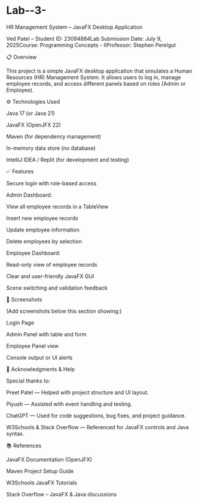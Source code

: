 # Lab--3-


HR Management System – JavaFX Desktop Application

Ved Patel – Student ID: 23094884Lab Submission Date: July 9, 2025Course: Programming Concepts - IIProfessor: Stephen Perelgut

📋 Overview

This project is a simple JavaFX desktop application that simulates a Human Resources (HR) Management System. It allows users to log in, manage employee records, and access different panels based on roles (Admin or Employee).

⚙️ Technologies Used

Java 17 (or Java 21)

JavaFX (OpenJFX 22)

Maven (for dependency management)

In-memory data store (no database)

IntelliJ IDEA / Replit (for development and testing)

✅ Features

Secure login with role-based access

Admin Dashboard:

View all employee records in a TableView

Insert new employee records

Update employee information

Delete employees by selection

Employee Dashboard:

Read-only view of employee records

Clear and user-friendly JavaFX GUI

Scene switching and validation feedback

📸 Screenshots

(Add screenshots below this section showing:)

Login Page

Admin Panel with table and form

Employee Panel view

Console output or UI alerts


🙏 Acknowledgments & Help

Special thanks to:

Preet Patel — Helped with project structure and UI layout.

Piyush — Assisted with event handling and testing.

ChatGPT — Used for code suggestions, bug fixes, and project guidance.

W3Schools & Stack Overflow — Referenced for JavaFX controls and Java syntax.

📚 References

JavaFX Documentation (OpenJFX)

Maven Project Setup Guide

W3Schools JavaFX Tutorials

Stack Overflow – JavaFX & Java discussions
